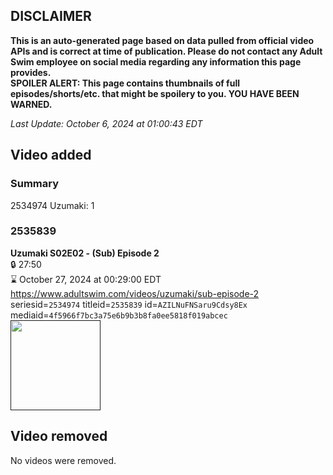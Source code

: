 ## DISCLAIMER
**This is an auto-generated page based on data pulled from official video APIs and is correct at time of publication. Please do not contact any Adult Swim employee on social media regarding any information this page provides.**  
**SPOILER ALERT: This page contains thumbnails of full episodes/shorts/etc. that might be spoilery to you. YOU HAVE BEEN WARNED.**  

_Last Update: October 6, 2024 at 01:00:43 EDT_
## Video added
### Summary
2534974 Uzumaki: 1  
### 2535839
**Uzumaki S02E02 - (Sub) Episode 2**  
 🔒 27:50  
⌛ October 27, 2024 at 00:29:00 EDT  
https://www.adultswim.com/videos/uzumaki/sub-episode-2  
seriesid=`2534974` titleid=`2535839` id=`AZILNuFNSaru9Cdsy8Ex` mediaid=`4f5966f7bc3a75e6b9b3b8fa0ee5818f019abcec`  
<a href=""><img src="" height="144px" /></a>
## Video removed
No videos were removed.  

